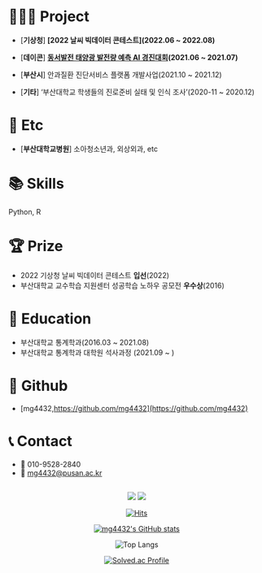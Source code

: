 #
# 👨🏻‍💻 Project

- [**기상청**] **[2022 날씨 빅데이터 콘테스트](2022.06 ~ 2022.08)**
    
- [**데이콘**] **[동서발전 태양광 발전량 예측 AI 경진대회](https://dacon.io/competitions/official/235720/overview/description)(2021.06 ~ 2021.07)**
        
- [**부산시**] 안과질환 진단서비스 플랫폼 개발사업(2021.10 ~ 2021.12)
        
- [**기타**] ‘부산대학교 학생들의 진로준비 실태 및 인식 조사’(2020-11 ~ 2020.12)  

# 🏫 Etc

- [**부산대학교병원**] 소아청소년과,  외상외과, etc

# 📚 Skills
Python, R 

# 🏆 Prize
- 2022 기상청 날씨 빅데이터 콘테스트 **입선**(2022)
- 부산대학교 교수학습 지원센터 성공학습 노하우 공모전 **우수상**(2016)

# 🏫 Education

- 부산대학교 통계학과(2016.03 ~ 2021.08)
- 부산대학교 통계학과 대학원 석사과정 (2021.09 ~ )

# 🌱 Github

- [mg4432,https://github.com/mg4432](https://github.com/mg4432)

# 📞 Contact

- 📱 010-9528-2840
- 📧 mg4432@pusan.ac.kr

<div align=center>

## 
<img src="https://img.shields.io/badge/Python-3776AB?style=for-the-badge&logo=Python&logoColor=white">

<img src="https://img.shields.io/badge/R-276DC3?style=for-the-badge&logo=R&logoColor=white">

 
[![Hits](https://hits.seeyoufarm.com/api/count/incr/badge.svg?url=https%3A%2F%2Fgithub.com%2Fmg4432&count_bg=%2379C83D&title_bg=%23555555&icon=&icon_color=%23E7E7E7&title=hits&edge_flat=false)](https://hits.seeyoufarm.com)
 
[![mg4432's GitHub stats](https://github-readme-stats.vercel.app/api?username=mg4432&theme=dracula)](https://github.com/mg4432/) 
   
![Top Langs](https://github-readme-stats.vercel.app/api/top-langs/?username=mg4432&layout=compact&theme=tokyonight)

[![Solved.ac Profile](http://mazassumnida.wtf/api/generate_badge?boj=mg4432)](https://solved.ac/mg4432)<br/>


</div>











